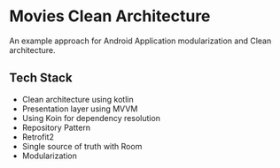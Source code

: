 # Movies Clean Architecture

An example approach for Android Application modularization and Clean architecture.


## Tech Stack

- Clean architecture using kotlin
- Presentation layer using MVVM
- Using Koin for dependency resolution
- Repository Pattern
- Retrofit2
- Single source of truth with Room
- Modularization

